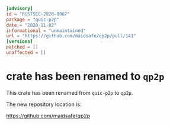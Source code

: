 ```toml
[advisory]
id = "RUSTSEC-2020-0067"
package = "quic-p2p"
date = "2020-11-02"
informational = "unmaintained"
url = "https://github.com/maidsafe/qp2p/pull/141"
[versions]
patched = []
unaffected = []
```

# crate has been renamed to `qp2p`

This crate has been renamed from `quic-p2p` to `qp2p`.

The new repository location is:

<https://github.com/maidsafe/qp2p>
